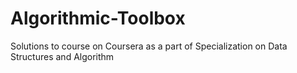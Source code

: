 # Algorithmic-Toolbox
Solutions to course on Coursera as a part of Specialization on Data Structures and Algorithm
